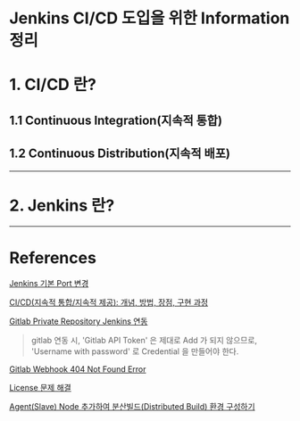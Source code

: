 Jenkins CI/CD 도입을 위한 Information 정리
=======================================
# 1. CI/CD 란?
## 1.1 Continuous Integration(지속적 통합)
## 1.2 Continuous Distribution(지속적 배포)
***
# 2. Jenkins 란?
***
# References
[Jenkins 기본 Port 변경](https://jojoldu.tistory.com/354)

[CI/CD(지속적 통합/지속적 제공): 개념, 방법, 장점, 구현 과정](https://www.redhat.com/ko/topics/devops/what-is-ci-cd)

[Gitlab Private Repository Jenkins 연동](https://softwaree.tistory.com/66)

> gitlab 연동 시, 'Gitlab API Token' 은 제대로 Add 가 되지 않으므로, 'Username with password' 로 Credential 을 만들어야 한다.

[Gitlab Webhook 404 Not Found Error](https://github.com/jenkinsci/gitlab-plugin/issues/608)

[License 문제 해결](https://beomseok95.tistory.com/185)

[Agent(Slave) Node 추가하여 분산빌드(Distributed Build) 환경 구성하기](https://nirsa.tistory.com/302)
